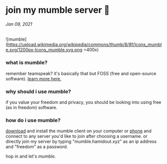 # join my mumble server 🔫

###### Jan 09, 2021

![mumble](https://upload.wikimedia.org/wikipedia/commons/thumb/8/8f/Icons_mumble.svg/1200px-Icons_mumble.svg.png =400x)

### what is mumble?

remember teamspeak? it's basically that but FOSS (free and open-source software). [learn more here.](https://www.mumble.info/)

### why should i use mumble?

if you value your freedom and privacy, you should be looking into using free (as in freedom) software.

### how do i use mumble?

[download](https://www.mumble.info/downloads/) and install the mumble client on your computer or [phone](https://play.google.com/store/apps/details?id=se.lublin.mumla) and connect to any server you'd like to join after choosing a username. or directly join my server by typing "mumble.hamidout.xyz" as an ip address and "freedom" as a password.

hop in and let's *mumble.*
